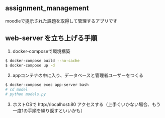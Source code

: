 ## assignment_management
moodleで提示された課題を取得して管理するアプリです

## web-server を立ち上げる手順
1. docker-composeで環境構築
```sh
$ docker-compose build --no-cache 
$ docker-compose up -d 
```
2. appコンテナの中に入り、データベースと管理者ユーザーをつくる
```bash
$ docker-compose exec app-server bash
# cd model
# python models.py
```
3. ホストOSで http://localhost:80 アクセスする（上手くいかない場合、もう一度1の手順を繰り返すといいかも）
